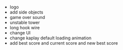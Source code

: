 - logo
- add side objects
- game over sound
- unstable tower
- long hook wire
- change UI
- change kaplay default loading animation
- add best score and current score and new best score